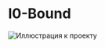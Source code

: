 # I0-Bound
![Иллюстрация к проекту](https://github.com/pavel248/Concurrency-and-asynchrony-/raw/photo1.jpg)
